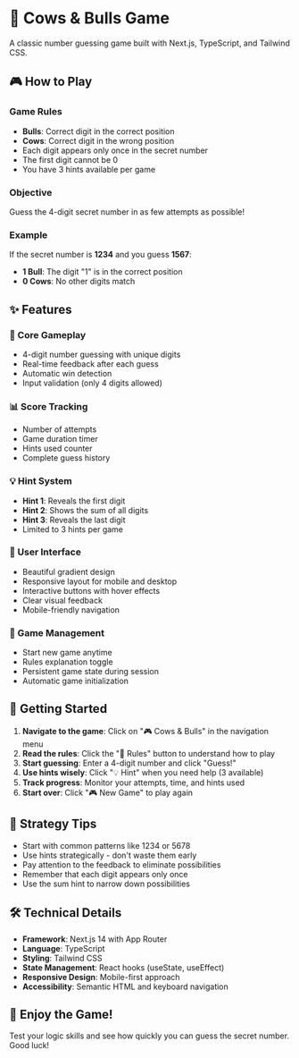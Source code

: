 # 🐄 Cows & Bulls Game

A classic number guessing game built with Next.js, TypeScript, and Tailwind CSS.

## 🎮 How to Play

### Game Rules
- **Bulls**: Correct digit in the correct position
- **Cows**: Correct digit in the wrong position
- Each digit appears only once in the secret number
- The first digit cannot be 0
- You have 3 hints available per game

### Objective
Guess the 4-digit secret number in as few attempts as possible!

### Example
If the secret number is **1234** and you guess **1567**:
- **1 Bull**: The digit "1" is in the correct position
- **0 Cows**: No other digits match

## ✨ Features

### 🎯 Core Gameplay
- 4-digit number guessing with unique digits
- Real-time feedback after each guess
- Automatic win detection
- Input validation (only 4 digits allowed)

### 📊 Score Tracking
- Number of attempts
- Game duration timer
- Hints used counter
- Complete guess history

### 💡 Hint System
- **Hint 1**: Reveals the first digit
- **Hint 2**: Shows the sum of all digits
- **Hint 3**: Reveals the last digit
- Limited to 3 hints per game

### 🎨 User Interface
- Beautiful gradient design
- Responsive layout for mobile and desktop
- Interactive buttons with hover effects
- Clear visual feedback
- Mobile-friendly navigation

### 🔄 Game Management
- Start new game anytime
- Rules explanation toggle
- Persistent game state during session
- Automatic game initialization

## 🚀 Getting Started

1. **Navigate to the game**: Click on "🎮 Cows & Bulls" in the navigation menu
2. **Read the rules**: Click the "📖 Rules" button to understand how to play
3. **Start guessing**: Enter a 4-digit number and click "Guess!"
4. **Use hints wisely**: Click "💡 Hint" when you need help (3 available)
5. **Track progress**: Monitor your attempts, time, and hints used
6. **Start over**: Click "🎮 New Game" to play again

## 🎯 Strategy Tips

- Start with common patterns like 1234 or 5678
- Use hints strategically - don't waste them early
- Pay attention to the feedback to eliminate possibilities
- Remember that each digit appears only once
- Use the sum hint to narrow down possibilities

## 🛠️ Technical Details

- **Framework**: Next.js 14 with App Router
- **Language**: TypeScript
- **Styling**: Tailwind CSS
- **State Management**: React hooks (useState, useEffect)
- **Responsive Design**: Mobile-first approach
- **Accessibility**: Semantic HTML and keyboard navigation

## 🎉 Enjoy the Game!

Test your logic skills and see how quickly you can guess the secret number. Good luck! 
